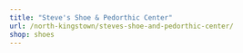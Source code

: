 ```yaml
---
title: "Steve's Shoe & Pedorthic Center"
url: /north-kingstown/steves-shoe-and-pedorthic-center/
shop: shoes
---
```

